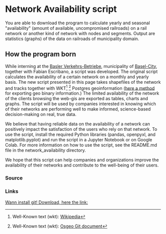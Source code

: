 # Network Availability script
You are able to download the program to calculate yearly and seasonal "availability" (amount of available, uncompromised railroads) on a rail network or another kind of network with nodes and segments. Output are statistics (graphs)
of the data on railroads of municipality domain.

## How the program born
While interning at the [Basler Verkehrs-Betriebe](https://www.bvb.ch/de/unternehmen/Kontakt/), municipality of [Basel-City](https://www.bs.ch/Portrait/leben-in-basel.html), together with Fabian Escribano, a script was developed. The original script calculates the availability of a certain network on a monthly and yearly basis. The new script presented in this page takes shapefiles of the network and tracks together with WKT[^1]  [^3] Postgres geoinformation ([here a method](https://postgis.net/docs/ST_AsText.html) for exporting geo binary information.) 
The limited availability of the network of the clients browsing the web-gis are exported as tables, charts and graphs. The script will be used by companies interested in knowing which of their networks are performing well to make informed, science-based decision-making on real, true data.

We believe that having reliable data on the availability of a network can positively impact the satisfaction of the users who rely on that network. To use the script, install the required Python libraries (pandas, openpyxl, and matplotlib.pyplot) and run the script in a Jupyter Notebook or on Google Colab. For more information on how to use the script, see the README.md file in the network_availability directory.

We hope that this script can help companies and organizations improve the availability of their networks and contribute to the well-being of their users.

### Source
[^1]: Well-Known text (wkt): [Wikipedia](https://en.wikipedia.org/wiki/Well-known_text_representation_of_geometry) 
[^2]: abb
[^3]: Well-Known text (wkt): [Osgeo Git document](https://git.osgeo.org/gitea/postgis/postgis/src/branch/master/doc/bnf-wkt.txt)

### Links
[Wann install git! Download, here the link:](https://github.com/git-guides/install-git)

